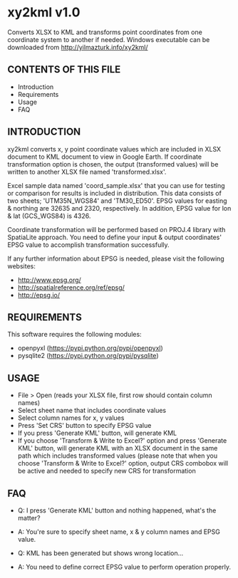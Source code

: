 xy2kml v1.0
===========

Converts XLSX to KML and transforms point coordinates from one coordinate
system to another if needed. Windows executable can be downloaded from
http://yilmazturk.info/xy2kml/

CONTENTS OF THIS FILE
---------------------
* Introduction
* Requirements
* Usage
* FAQ

INTRODUCTION
------------
xy2kml converts x, y point coordinate values which are included in XLSX
document to KML document to view in Google Earth. 
If coordinate transformation option is chosen, the output (transformed values) 
will be written to another XLSX file named 'transformed.xlsx'.

Excel sample data named 'coord_sample.xlsx' that you can use for testing or 
comparison for results is included in distribution. 
This data consists of two sheets; 'UTM35N_WGS84' and 'TM30_ED50'. 
EPSG values for easting & northing are 32635 and 2320, respectively.
In addition, EPSG value for lon & lat (GCS_WGS84) is 4326.

Coordinate transformation will be performed based on PROJ.4 library
with SpatiaLite approach. You need to define your input & output coordinates'
EPSG value to accomplish transformation successfully. 

If any further information about EPSG is needed, please visit the following
websites:

* http://www.epsg.org/
* http://spatialreference.org/ref/epsg/
* http://epsg.io/

REQUIREMENTS
------------
This software requires the following modules:
* openpyxl (https://pypi.python.org/pypi/openpyxl)
* pysqlite2 (https://pypi.python.org/pypi/pysqlite)

USAGE
-----
* File > Open (reads your XLSX file, first row should contain column names)
* Select sheet name that includes coordinate values
* Select column names for x, y values
* Press 'Set CRS' button to specify EPSG value
* If you press 'Generate KML' button, will generate KML 
* If you choose 'Transform & Write to Excel?' option and press 
'Generate KML' button, will generate KML with an XLSX document in the same path
which includes transformed values (please note that when you choose 
'Transform & Write to Excel?' option, output CRS combobox will be active and
needed to specify new CRS for transformation

FAQ
---
* Q: I press 'Generate KML' button and nothing happened, what's the matter?
* A: You're sure to specify sheet name, x & y column names and EPSG value.

* Q: KML has been generated but shows wrong location...
* A: You need to define correct EPSG value to perform operation properly.


